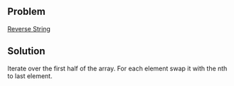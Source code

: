 ## Problem

[Reverse String](https://leetcode.com/explore/interview/card/top-interview-questions-easy/127/strings/879/)

## Solution

Iterate over the first half of the array. For each element swap it 
with the nth to last element.
